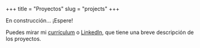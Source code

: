 +++
title = "Proyectos"
slug = "projects"
+++

En construcción... ¡Espere!

Puedes mirar mi [currículum](https://link.tech-andgar.me/CV-AFGR-DEV) o [Linkedln](https://link.tech-andgar.me/linkedin), que tiene una breve descripción de los proyectos.
